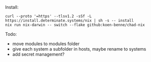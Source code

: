 Install:
```
curl --proto '=https' --tlsv1.2 -sSf -L https://install.determinate.systems/nix | sh -s -- install
nix run nix-darwin -- switch --flake github:koen-benne/chad-nix
```


Todo:
- move modules to modules folder
- give each system a subfolder in hosts, maybe rename to systems
- add secret management?
